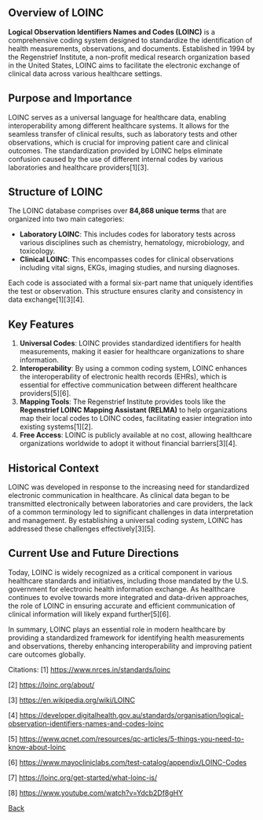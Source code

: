 ## Overview of LOINC

**Logical Observation Identifiers Names and Codes (LOINC)** is a comprehensive coding system designed to standardize the identification of health measurements, observations, and documents. Established in 1994 by the Regenstrief Institute, a non-profit medical research organization based in the United States, LOINC aims to facilitate the electronic exchange of clinical data across various healthcare settings. 

## Purpose and Importance

LOINC serves as a universal language for healthcare data, enabling interoperability among different healthcare systems. It allows for the seamless transfer of clinical results, such as laboratory tests and other observations, which is crucial for improving patient care and clinical outcomes. The standardization provided by LOINC helps eliminate confusion caused by the use of different internal codes by various laboratories and healthcare providers[1][3].

## Structure of LOINC

The LOINC database comprises over **84,868 unique terms** that are organized into two main categories:

- **Laboratory LOINC**: This includes codes for laboratory tests across various disciplines such as chemistry, hematology, microbiology, and toxicology.
- **Clinical LOINC**: This encompasses codes for clinical observations including vital signs, EKGs, imaging studies, and nursing diagnoses.

Each code is associated with a formal six-part name that uniquely identifies the test or observation. This structure ensures clarity and consistency in data exchange[1][3][4].

## Key Features

1. **Universal Codes**: LOINC provides standardized identifiers for health measurements, making it easier for healthcare organizations to share information.
2. **Interoperability**: By using a common coding system, LOINC enhances the interoperability of electronic health records (EHRs), which is essential for effective communication between different healthcare providers[5][6].
3. **Mapping Tools**: The Regenstrief Institute provides tools like the **Regenstrief LOINC Mapping Assistant (RELMA)** to help organizations map their local codes to LOINC codes, facilitating easier integration into existing systems[1][2].
4. **Free Access**: LOINC is publicly available at no cost, allowing healthcare organizations worldwide to adopt it without financial barriers[3][4].

## Historical Context

LOINC was developed in response to the increasing need for standardized electronic communication in healthcare. As clinical data began to be transmitted electronically between laboratories and care providers, the lack of a common terminology led to significant challenges in data interpretation and management. By establishing a universal coding system, LOINC has addressed these challenges effectively[3][5].

## Current Use and Future Directions

Today, LOINC is widely recognized as a critical component in various healthcare standards and initiatives, including those mandated by the U.S. government for electronic health information exchange. As healthcare continues to evolve towards more integrated and data-driven approaches, the role of LOINC in ensuring accurate and efficient communication of clinical information will likely expand further[5][6].

In summary, LOINC plays an essential role in modern healthcare by providing a standardized framework for identifying health measurements and observations, thereby enhancing interoperability and improving patient care outcomes globally.

Citations:
[1] https://www.nrces.in/standards/loinc

[2] https://loinc.org/about/

[3] https://en.wikipedia.org/wiki/LOINC

[4] https://developer.digitalhealth.gov.au/standards/organisation/logical-observation-identifiers-names-and-codes-loinc

[5] https://www.qcnet.com/resources/qc-articles/5-things-you-need-to-know-about-loinc

[6] https://www.mayocliniclabs.com/test-catalog/appendix/LOINC-Codes

[7] https://loinc.org/get-started/what-loinc-is/

[8] https://www.youtube.com/watch?v=Ydcb2Df8gHY


[Back](https://github.com/hmislk/hmis/wiki/Knowledgebase)